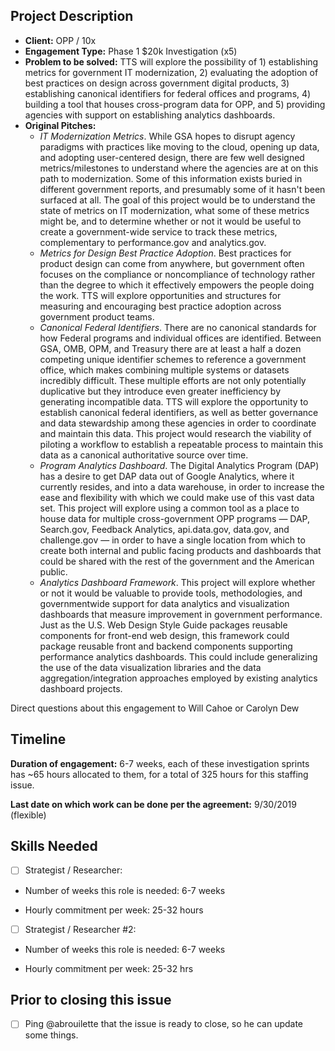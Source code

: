 ## Project Description

* **Client:** OPP / 10x
* **Engagement Type:** Phase 1 $20k Investigation (x5)
* **Problem to be solved:** TTS will explore the possibility of 1) establishing metrics for government IT modernization, 2) evaluating the adoption of best practices on design across government digital products, 3) establishing canonical identifiers for federal offices and programs, 4) building a tool that houses cross-program data for OPP, and 5) providing agencies with support on establishing analytics dashboards.
* **Original Pitches:**
  * *IT Modernization Metrics*. While GSA hopes to disrupt agency paradigms with practices like moving to the cloud, opening up data, and adopting user-centered design, there are few well designed metrics/milestones to understand where the agencies are at on this path to modernization. Some of this information exists buried in different government reports, and presumably some of it hasn't been surfaced at all. The goal of this project would be to understand the state of metrics on IT modernization, what some of these metrics might be, and to determine whether or not it would be useful to create a government-wide service to track these metrics, complementary to performance.gov and analytics.gov.
  * *Metrics for Design Best Practice Adoption*. Best practices for product design can come from anywhere, but government often focuses on the compliance or noncompliance of technology rather than the degree to which it effectively empowers the people doing the work. TTS will explore opportunities and structures for measuring and encouraging best practice adoption across government product teams.
  * *Canonical Federal Identifiers*. There are no canonical standards for how Federal programs and individual offices are identified. Between GSA, OMB, OPM, and Treasury there are at least a half a dozen competing unique identifier schemes to reference a government office, which makes combining multiple systems or datasets incredibly difficult. These multiple efforts are not only potentially duplicative but they introduce even greater inefficiency by generating incompatible data. TTS will explore the opportunity to establish canonical federal identifiers, as well as better governance and data stewardship among these agencies in order to coordinate and maintain this data. This project would research the viability of piloting a workflow to establish a repeatable process to maintain this data as a canonical authoritative source over time.
  * *Program Analytics Dashboard*. The Digital Analytics Program (DAP) has a desire to get DAP data out of Google Analytics, where it currently resides, and into a data warehouse, in order to increase the ease and flexibility with which we could make use of this vast data set. This project will explore using a common tool as a place to house data for multiple cross-government OPP programs — DAP, Search.gov, Feedback Analytics, api.data.gov, data.gov, and challenge.gov — in order to have a single location from which to create both internal and public facing products and dashboards that could be shared with the rest of the government and the American public.
  * *Analytics Dashboard Framework*. This project will explore whether or not it would be valuable to provide tools, methodologies, and governmentwide support for data analytics and visualization dashboards that measure improvement in government performance. Just as the U.S. Web Design Style Guide packages reusable components for front-end web design, this framework could package reusable front and backend components supporting performance analytics dashboards. This could include generalizing the use of the data visualization libraries and the data aggregation/integration approaches employed by existing analytics dashboard projects.

Direct questions about this engagement to Will Cahoe or Carolyn Dew

## Timeline

**Duration of engagement:** 6-7 weeks, each of these investigation sprints has ~65 hours allocated to them, for a total of 325 hours for this staffing issue.

**Last date on which work can be done per the agreement:** 9/30/2019 (flexible)

## Skills Needed

- [ ] Strategist / Researcher: 

* Number of weeks this role is needed: 6-7 weeks

* Hourly commitment per week: 25-32 hours

- [ ] Strategist / Researcher #2:

* Number of weeks this role is needed: 6-7 weeks

* Hourly commitment per week: 25-32 hrs

## Prior to closing this issue

- [ ] Ping @abrouilette that the issue is ready to close, so he can update some things.
